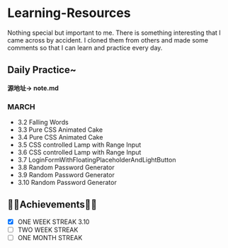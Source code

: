 # Learning-Resources
Nothing special but important to me.
There is something interesting that I came across by accident. I cloned them from others and made some comments so that I can learn and practice every day.

## Daily Practice~
**源地址-> note.md**
### MARCH
- 3.2 Falling Words
- 3.3 Pure CSS Animated Cake
- 3.4 Pure CSS Animated Cake
- 3.5 CSS controlled Lamp with Range Input
- 3.6 CSS controlled Lamp with Range Input
- 3.7 LoginFormWithFloatingPlaceholderAndLightButton
- 3.8 Random Password Generator
- 3.9 Random Password Generator
- 3.10 Random Password Generator



## 🎉🎉Achievements🎉🎉
- [x] ONE WEEK STREAK 3.10
- [ ] TWO WEEK STREAK
- [ ] ONE MONTH STREAK
